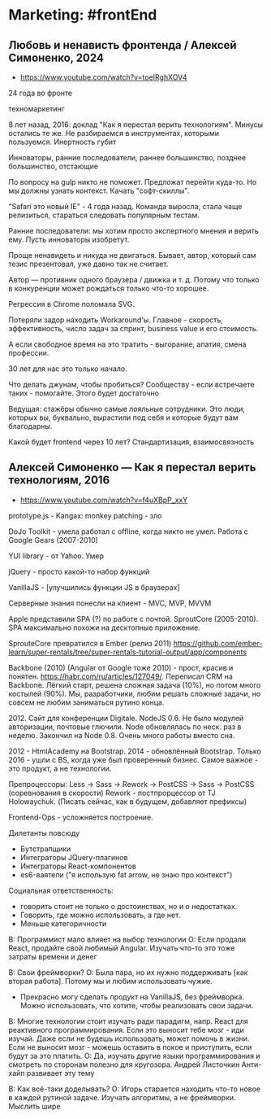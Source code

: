 # Marketing: #frontEnd

## Любовь и ненависть фронтенда / Алексей Симоненко, 2024

- https://www.youtube.com/watch?v=toeIRghXOV4

24 года во фронте

техномаркетинг

8 лет назад, 2016: доклад "Как я перестал верить технологиям". Минусы остались те же. Не разбираемся в инструментах, которыми пользуемся. Инертность губит

Инноваторы, ранние последователи, раннее большинство, позднее большинство, отстающие

По вопросу на gulp никто не поможет. Предложат перейти куда-то. Но мы должны узнать контекст. Качать "софт-скиллы".

"Safari это новый IE" - 4 года назад. Команда выросла, стала чаще релизиться, стараться следовать популярным тестам.

Ранние последователи: мы хотим просто экспертного мнения и верить ему. Пусть инноваторы изобретут.

Проще ненавидеть и никуда не двигаться. Бывает, автор, который сам тезис презентовал, уже давно так не считает.

Автор ­— противник одного браузера / движка и т. д. Потому что только в конкуренции может рождаться только что-то хорошее.

Регрессия в Chrome поломала SVG.

Потеряли задор находить Workaround'ы. Главное - скорость, эффективность, число задач за спринт, business value и его стоимость.

А если свободное время на это тратить - выгорание, апатия, смена профессии.

30 лет для нас это только начало.

Что делать джунам, чтобы пробиться? Сообществу - если встречаете таких - помогайте. Этого будет достаточно

Ведущая: стажёры обычно самые лояльные сотрудники. Это люди, которых вы, буквально, вырастили под себя и которые будут вам благодарны.

Какой будет frontend через 10 лет? Стандартизация, взаимосвязность

## Алексей Симоненко — Как я перестал верить технологиям, 2016

- https://www.youtube.com/watch?v=f4uXBpP_xxY

prototype.js - Kangax: monkey patching - зло

DoJo Toolkit - умела работал с offline, когда никто не умел. Работа с Google Gears (2007-2010)

YUI library - от Yahoo. Умер

jQuery - просто какой-то набор функций

VanillaJS - [улучшились функции JS в браузерах]

Серверные знания понесли на клиент - MVC, MVP, MVVM

Apple представили SPA (?) по работе с почтой. SproutCore (2005-2010). SPA максимально похожи на десктопные приложение.

SprouteCore превратился в Ember (релиз 2011) https://github.com/ember-learn/super-rentals/tree/super-rentals-tutorial-output/app/components

Backbone (2010) (Angular от Google тоже 2010) - прост, красив и понятен. https://habr.com/ru/articles/127049/. Переписал CRM на Backbone. Лёгкий старт, решена сложная задача (10%), но потом много костылей (90%). Мы, разработчики, любим решать сложные задачи, но совсем не любим заниматься рутино конца.

2012\. Сайт для конференции Digitale. NodeJS 0.6. Не было модулей авторизации, почтовые глючили. Node обновлялась по неск. раз в неделю. Закончил на Node 0.8. Очень много работы вместо сна.

2012 - HtmlAcademy на Bootstrap. 2014 - обновлённый Bootstrap. Только 2016 - ушли с BS, когда уже был проверенный бизнес. Самое важное - это продукт, а не технологии.

Препроцессоры: Less -> Sass -> Rework -> PostCSS -> Sass -> PostCSS (соревнования в скорости)
Rework - постпрорцессор от TJ Holowaychuk. (Писать сейчас, как в будущем, добавляет префиксы)

Frontend-Ops - усложняется построение.

Дилетанты повсюду
- Бутстрапщики
- Интеграторы JQuery-плагинов
- Интеграторы React-компонентов
- es6-ваятели ("я использую fat arrow, не знаю про контекст")

Социальная ответственность:
- говорить стоит не только о достоинствах, но и о недостатках.
- Говорить, где можно использовать, а где нет.
- Меньше категоричности

В: Программист мало влияет на выбор технологии
О: Если продали React, продайте свой любимый Angular. Изучать что-то это тоже затраты времени и денег

В: Свои фреймворки? О: Была пара, но их нужно поддерживать [как вторая работа]. Потому мы и любим использовать чужие.

- Прекрасно могу сделать продукт на VanillaJS, без фреймворка. Можно использовать, что хотите, чтобы реализовать свои задачи.

В: Многие технологии стоит изучать ради парадигм, напр. React для реактивного программирования. Если это выносит тебе мозг - иди изучай. Даже если не будешь использовать, может помочь в жизни. Если не выносит мозг - можешь оставить в покое и приступить, если будут за это платить.
О: Да, изучать другие языки программирования и смотреть по сторонам полезно для кругозора. Андрей Листочкин Анти-хайп развивает эту тему

В: Как всё-таки доделывать?
О: Игорь старается находить что-то новое в каждой рутиной задаче. Изучать алгоритмы, а не фреймворки. Мыслить шире

